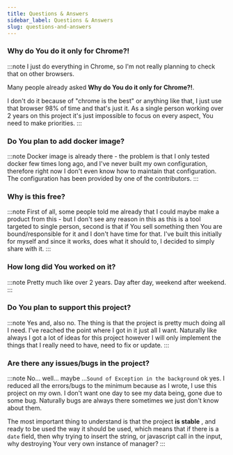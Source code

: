 ```yaml
---
title: Questions & Answers
sidebar_label: Questions & Answers
slug: questions-and-answers
---
```


### Why do You do it only for Chrome?!
:::note
I just do everything in Chrome, so I'm not really planning to check that on other browsers. 

Many people already asked **Why do You do it only for Chrome?!**.

I don't do it because of "chrome is the best" or anything like that, I just use that browser 98% of time and that's just it. 
As a single person working over 2 years on this project it's just impossible to focus on every aspect, You need to make priorities.
:::

### Do You plan to add docker image?
:::note
Docker image is already there - the problem is that I only tested docker few times long ago, and I've never built my own 
configuration, therefore right now I don't even know how to maintain that configuration. The configuration has been provided 
by one of the contributors. 
:::

### Why is this free?
:::note
First of all, some people told me already that I could maybe make a product from this - but I don't see any reason in this as this is 
a tool targeted to single person, second is that if You sell something then You are bound/responsible for it and I don't have time for that.
I've built this initially for myself and since it works, does what it should to, I decided to simply share with it.
:::

### How long did You worked on it?
:::note
Pretty much like over 2 years. Day after day, weekend after weekend.
:::

### Do You plan to support this project?
:::note
Yes and, also no. The thing is that the project is pretty much doing all I need. I've reached the point where I got in it 
just all I want. Naturally like always I got a lot of ideas for this project however I will only implement the things that I 
really need to have, need to fix or update.
:::

### Are there any issues/bugs in the project?
:::note
No... well... maybe ...`Sound of Exception in the background` ok yes. I reduced all the errors/bugs to the minimum because 
as I wrote, I use this project on my own. I don't want one day to see my data being, gone due to some bug. Naturally bugs are always there 
sometimes we just don't know about them.

The most important thing to understand is that the project **is stable** , and ready to be used the way it should be used, 
which means that if there is a `date` field, then why trying to insert the string, or javascript call in the input, why 
destroying Your very own instance of manager?
:::